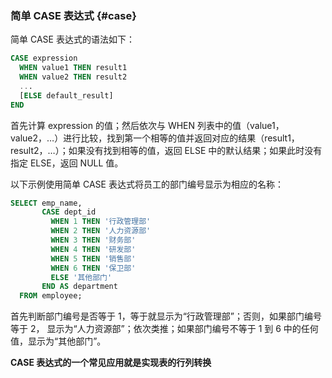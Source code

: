 ### 简单 CASE 表达式 {#case}

简单 CASE 表达式的语法如下：

```sql
CASE expression
  WHEN value1 THEN result1
  WHEN value2 THEN result2
  ...
  [ELSE default_result]
END
```

首先计算 expression 的值；然后依次与 WHEN 列表中的值（value1，value2，…）进行比较，找到第一个相等的值并返回对应的结果（result1，result2，…）；如果没有找到相等的值，返回 ELSE 中的默认结果；如果此时没有指定 ELSE，返回 NULL 值。

以下示例使用简单 CASE 表达式将员工的部门编号显示为相应的名称：

```sql
SELECT emp_name,
       CASE dept_id
         WHEN 1 THEN '行政管理部'
         WHEN 2 THEN '人力资源部'
         WHEN 3 THEN '财务部'
         WHEN 4 THEN '研发部'
         WHEN 5 THEN '销售部'
         WHEN 6 THEN '保卫部'
         ELSE '其他部门'
       END AS department
  FROM employee;
```

首先判断部门编号是否等于 1，等于就显示为“行政管理部”；否则，如果部门编号等于 2， 显示为“人力资源部”；依次类推；如果部门编号不等于 1 到 6 中的任何值，显示为“其他部门”。

**CASE 表达式的一个常见应用就是实现表的行列转换**

